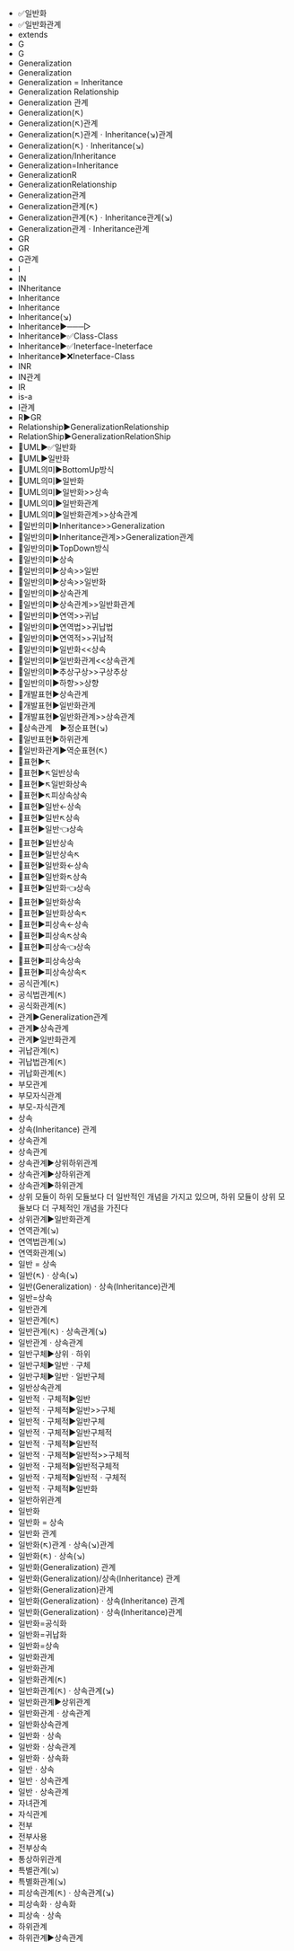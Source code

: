 ﻿- ✅일반화
- ✅일반화관계
- extends
- G
- G
- Generalization
- Generalization
- Generalization = Inheritance
- Generalization Relationship
- Generalization 관계
- Generalization(↖)
- Generalization(↖)관계
- Generalization(↖)관계ㆍInheritance(↘)관계
- Generalization(↖)ㆍInheritance(↘)
- Generalization/Inheritance
- Generalization=Inheritance
- GeneralizationR
- GeneralizationRelationship
- Generalization관계
- Generalization관계(↖)
- Generalization관계(↖)ㆍInheritance관계(↘)
- Generalization관계ㆍInheritance관계
- GR
- GR
- G관계
- I
- IN
- INheritance
- Inheritance
- Inheritance
- Inheritance(↘)
- Inheritance▶️───▷
- Inheritance▶️✅Class-Class
- Inheritance▶️✅Ineterface-Ineterface
- Inheritance▶️❌Ineterface-Class
- INR
- IN관계
- IR
- is-a
- I관계
- R▶️GR
- Relationship▶️GeneralizationRelationship
- RelationShip▶️GeneralizationRelationShip
- 📌UML▶️✅일반화
- 📌UML▶️일반화
- 📌UML의미▶️BottomUp방식
- 📌UML의미▶️일반화
- 📌UML의미▶️일반화>>상속
- 📌UML의미▶️일반화관계
- 📌UML의미▶️일반화관계>>상속관계
- 📌일반의미▶️Inheritance>>Generalization
- 📌일반의미▶️Inheritance관계>>Generalization관계
- 📌일반의미▶️TopDown방식
- 📌일반의미▶️상속
- 📌일반의미▶️상속>>일반
- 📌일반의미▶️상속>>일반화
- 📌일반의미▶️상속관계
- 📌일반의미▶️상속관계>>일반화관계
- 📌일반의미▶️연역>>귀납
- 📌일반의미▶️연역법>>귀납법
- 📌일반의미▶️연역적>>귀납적
- 📌일반의미▶️일반화<<상속
- 📌일반의미▶️일반화관계<<상속관계
- 📌일반의미▶️추상구상>>구상추상
- 📌일반의미▶️하향>>상향
- 🔎개발표현▶️상속관계
- 🔎개발표현▶️일반화관계
- 🔎개발표현▶️일반화관계>>상속관계
- 🔎상속관계　▶️정순표현(↘)
- 🔎일반표현▶️하위관계
- 🔎일반화관계▶️역순표현(↖)
- 🚩표현▶️↖
- 🚩표현▶️↖일반상속
- 🚩표현▶️↖일반화상속
- 🚩표현▶️↖피상속상속
- 🚩표현▶️일반←상속
- 🚩표현▶️일반↖상속
- 🚩표현▶️일반👈상속
- 🚩표현▶️일반상속
- 🚩표현▶️일반상속↖
- 🚩표현▶️일반화←상속
- 🚩표현▶️일반화↖상속
- 🚩표현▶️일반화👈상속
- 🚩표현▶️일반화상속
- 🚩표현▶️일반화상속↖
- 🚩표현▶️피상속←상속
- 🚩표현▶️피상속↖상속
- 🚩표현▶️피상속👈상속
- 🚩표현▶️피상속상속
- 🚩표현▶️피상속상속↖
- 공식관계(↖)
- 공식법관계(↖)
- 공식화관계(↖)
- 관계▶️Generalization관계
- 관계▶️상속관계
- 관계▶️일반화관계
- 귀납관계(↖)
- 귀납법관계(↖)
- 귀납화관계(↖)
- 부모관계
- 부모자식관계
- 부모-자식관계
- 상속
- 상속(Inheritance) 관계
- 상속관계
- 상속관계
- 상속관계▶️상위하위관계
- 상속관계▶️상하위관계
- 상속관계▶️하위관계
- 상위 모듈이 하위 모듈보다 더 일반적인 개념을 가지고 있으며, 하위 모듈이 상위 모듈보다 더 구체적인 개념을 가진다
- 상위관계▶️일반화관계
- 연역관계(↘)
- 연역법관계(↘)
- 연역화관계(↘)
- 일반 = 상속
- 일반(↖)ㆍ상속(↘)
- 일반(Generalization)ㆍ상속(Inheritance)관계
- 일반=상속
- 일반관계
- 일반관계(↖)
- 일반관계(↖)ㆍ상속관계(↘)
- 일반관계ㆍ상속관계
- 일반구체▶️상위ㆍ하위
- 일반구체▶️일반ㆍ구체
- 일반구체▶️일반ㆍ일반구체
- 일반상속관계
- 일반적ㆍ구체적▶️일반
- 일반적ㆍ구체적▶️일반>>구체
- 일반적ㆍ구체적▶️일반구체
- 일반적ㆍ구체적▶️일반구체적
- 일반적ㆍ구체적▶️일반적
- 일반적ㆍ구체적▶️일반적>>구체적
- 일반적ㆍ구체적▶️일반적구체적
- 일반적ㆍ구체적▶️일반적ㆍ구체적
- 일반적ㆍ구체적▶️일반화
- 일반하위관계
- 일반화
- 일반화 = 상속
- 일반화 관계
- 일반화(↖)관계ㆍ상속(↘)관계
- 일반화(↖)ㆍ상속(↘)
- 일반화(Generalization) 관계
- 일반화(Generalization)/상속(Inheritance) 관계
- 일반화(Generalization)관계
- 일반화(Generalization)ㆍ상속(Inheritance) 관계
- 일반화(Generalization)ㆍ상속(Inheritance)관계
- 일반화=공식화
- 일반화=귀납화
- 일반화=상속
- 일반화관계
- 일반화관계
- 일반화관계(↖)
- 일반화관계(↖)ㆍ상속관계(↘)
- 일반화관계▶️상위관계
- 일반화관계ㆍ상속관계
- 일반화상속관계
- 일반화ㆍ상속
- 일반화ㆍ상속관계
- 일반화ㆍ상속화
- 일반ㆍ상속
- 일반ㆍ상속관계
- 일반ㆍ상속관계
- 자녀관계
- 자식관계
- 전부
- 전부사용
- 전부상속
- 통상하위관계
- 특별관계(↘)
- 특별화관계(↘)
- 피상속관계(↖)ㆍ상속관계(↘)
- 피상속화ㆍ상속화
- 피상속ㆍ상속
- 하위관계
- 하위관계▶️상속관계
